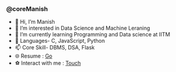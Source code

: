 ### @coreManish
- 👋 Hi, I’m Manish
- 👀 I’m interested in Data Science and Machine Leraning
- 🌱 I’m currently learning Programming and Data science at IITM
- 💞️ Languages- C, JavaScript, Python
- 📫 Core Skill- DBMS, DSA, Flask
- 🌐 Resume : [Go](https://coremanish.github.io/)
- ⚽ Interact with me : [Touch](https://www.linkedin.com/in/manish-kumar-b30568149/)
